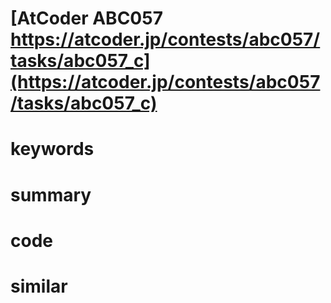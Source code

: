 # [AtCoder ABC057 https://atcoder.jp/contests/abc057/tasks/abc057_c](https://atcoder.jp/contests/abc057/tasks/abc057_c)


# keywords


# summary


# code 


# similar 
